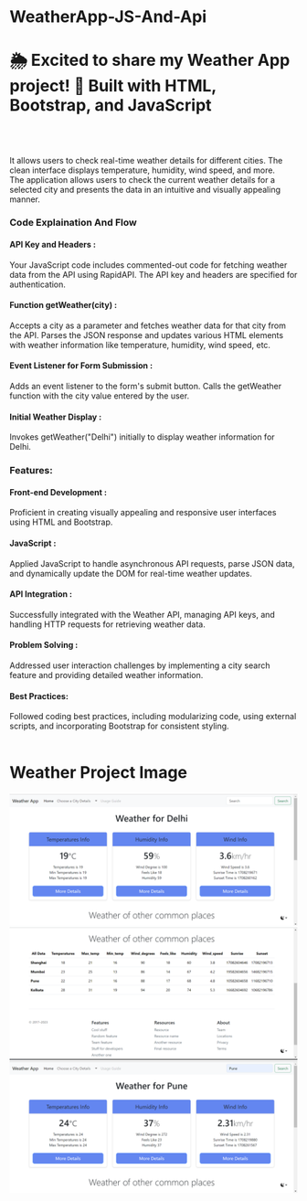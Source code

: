 # WeatherApp-JS-And-Api

<h1>🌦️ Excited to share my Weather App project! 🌈 Built with HTML, Bootstrap, and JavaScript<h1></h1> <br><p>It allows users to check real-time weather details for different cities. The clean interface displays temperature, humidity, wind speed, and more.<br> The application allows users to check the current weather details for a selected city and presents the data in an intuitive and visually appealing manner.</p>


<h3>Code Explaination And Flow</h3>

<h4>API Key and Headers  :</h4>
Your JavaScript code includes commented-out code for fetching weather data from the API using RapidAPI. The API key and headers are specified for authentication.

<h4>Function getWeather(city)  :</h4>
Accepts a city as a parameter and fetches weather data for that city from the API.
Parses the JSON response and updates various HTML elements with weather information like temperature, humidity, wind speed, etc.

<h4>Event Listener for Form Submission  :</h4>
Adds an event listener to the form's submit button.
Calls the getWeather function with the city value entered by the user.

<h4>Initial Weather Display  :</h4>
Invokes getWeather("Delhi") initially to display weather information for Delhi.
<br>


<h3>Features:</h3>
<h4>Front-end Development :</h4>
      Proficient in creating visually appealing and responsive user interfaces using HTML and Bootstrap.
<h4>JavaScript :</h4> Applied JavaScript to handle asynchronous API requests, parse JSON data, and dynamically update the DOM for real-time weather updates.
<h4>API Integration :</h4> Successfully integrated with the Weather API, managing API keys, and handling HTTP requests for retrieving weather data.
<h4>Problem Solving :</h4> Addressed user interaction challenges by implementing a city search feature and providing detailed weather information.
<h4>Best Practices: </h4>Followed coding best practices, including modularizing code, using external scripts, and incorporating Bootstrap for consistent styling.

<br>
<br>
<h1> Weather Project Image</h1>
<img src="https://github.com/NinjaMohit/WeatherApp-JS-And-Api-/blob/main/WeatherApp/img/img1.png?raw=true"><br>
<img src="https://github.com/NinjaMohit/WeatherApp-JS-And-Api-/blob/main/WeatherApp/img/img2.png?raw=true"><br>
<img src="https://github.com/NinjaMohit/WeatherApp-JS-And-Api-/blob/main/WeatherApp/img/img3.png?raw=true"><br>

